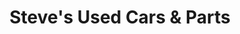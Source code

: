 ---
title: "Steve's Used Cars & Parts"
url: /sanford/steves-used-cars-and-parts/
shop: car parts
---